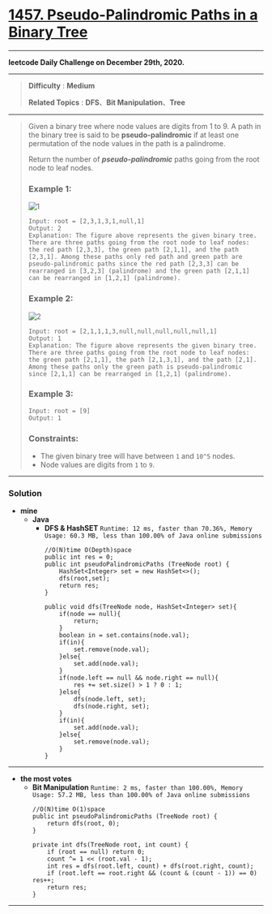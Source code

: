 # [1457. Pseudo-Palindromic Paths in a Binary Tree](https://leetcode.com/problems/pseudo-palindromic-paths-in-a-binary-tree/)
---

**leetcode Daily Challenge on December 29th, 2020.**

---

> **Difficulty** : **Medium**
>
> **Related Topics** : **DFS**、**Bit Manipulation**、**Tree**

---

> Given a binary tree where node values are digits from 1 to 9. A path in the binary tree is said to be **pseudo-palindromic** if at least one permutation of the node values in the path is a palindrome.
>
> Return the number of ***pseudo-palindromic*** paths going from the root node to leaf nodes.
>
>
> ### Example 1:
> ![1](https://assets.leetcode.com/uploads/2020/05/06/palindromic_paths_1.png)
> ```
> Input: root = [2,3,1,3,1,null,1]
> Output: 2
> Explanation: The figure above represents the given binary tree. There are three paths going from the root node to leaf nodes: the red path [2,3,3], the green path [2,1,1], and the path [2,3,1]. Among these paths only red path and green path are pseudo-palindromic paths since the red path [2,3,3] can be rearranged in [3,2,3] (palindrome) and the green path [2,1,1] can be rearranged in [1,2,1] (palindrome).
> ```
>
> ### Example 2:
> ![2](https://assets.leetcode.com/uploads/2020/05/07/palindromic_paths_2.png)
> ```
> Input: root = [2,1,1,1,3,null,null,null,null,null,1]
> Output: 1
> Explanation: The figure above represents the given binary tree. There are three paths going from the root node to leaf nodes: the green path [2,1,1], the path [2,1,3,1], and the path [2,1]. Among these paths only the green path is pseudo-palindromic since [2,1,1] can be rearranged in [1,2,1] (palindrome).
> ```
>
> ### Example 3:
> ```
> Input: root = [9]
> Output: 1
> ```
>
> ### Constraints:
> * The given binary tree will have between `1` and `10^5` nodes.
> * Node values are digits from `1` to `9`.

---

### Solution
* **mine**
  * **Java**
    * **DFS & HashSET** `Runtime: 12 ms, faster than 70.36%, Memory Usage: 60.3 MB, less than 100.00% of Java online submissions`
      ```
      //O(N)time O(Depth)space
      public int res = 0;
      public int pseudoPalindromicPaths (TreeNode root) {
          HashSet<Integer> set = new HashSet<>();
          dfs(root,set);
          return res;
      }

      public void dfs(TreeNode node, HashSet<Integer> set){
          if(node == null){
              return;
          }
          boolean in = set.contains(node.val);
          if(in){
              set.remove(node.val);
          }else{
              set.add(node.val);
          }
          if(node.left == null && node.right == null){
              res += set.size() > 1 ? 0 : 1;
          }else{
              dfs(node.left, set);
              dfs(node.right, set);
          }
          if(in){
              set.add(node.val);
          }else{
              set.remove(node.val);
          }
      }
      ```

---


* **the most votes**
  * **Bit Manipulation** `Runtime: 2 ms, faster than 100.00%, Memory Usage: 57.2 MB, less than 100.00% of Java online submissions`
    ```
    //O(N)time O(1)space
    public int pseudoPalindromicPaths (TreeNode root) {
        return dfs(root, 0);
    }

    private int dfs(TreeNode root, int count) {
        if (root == null) return 0;
        count ^= 1 << (root.val - 1);
        int res = dfs(root.left, count) + dfs(root.right, count);
        if (root.left == root.right && (count & (count - 1)) == 0) res++;
        return res;
    }
    ```

---
